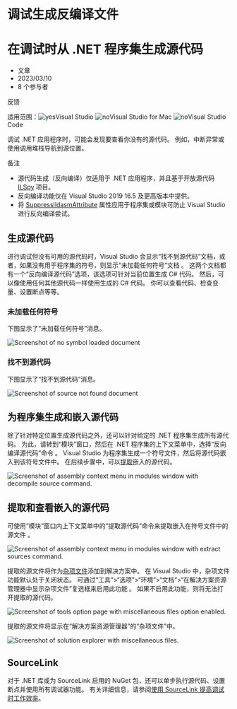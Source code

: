 # 调试生成反编译文件

# 在调试时从 .NET 程序集生成源代码

* 文章
* 2023/03/10
* 8 个参与者

反馈

适用范围：![yes](https://learn.microsoft.com/zh-cn/visualstudio/media/yes-icon.png?view=vs-2022)Visual Studio ![no](https://learn.microsoft.com/zh-cn/visualstudio/media/no-icon.png?view=vs-2022)Visual Studio for Mac ![no](https://learn.microsoft.com/zh-cn/visualstudio/media/no-icon.png?view=vs-2022)Visual Studio Code

调试 .NET 应用程序时，可能会发现要查看你没有的源代码。 例如，中断异常或使用调用堆栈导航到源位置。

 备注

* 源代码生成（反向编译）仅适用于 .NET 应用程序，并且基于开放源代码 [ILSpy](https://github.com/icsharpcode/ILSpy) 项目。
* 反向编译功能仅在 Visual Studio 2019 16.5 及更高版本中提供。
* 将 [SuppressIldasmAttribute](https://learn.microsoft.com/zh-cn/dotnet/api/system.runtime.compilerservices.suppressildasmattribute) 属性应用于程序集或模块可防止 Visual Studio 进行反向编译尝试。

## 生成源代码

进行调试但没有可用的源代码时，Visual Studio 会显示“找不到源代码”文档，或者，如果没有用于程序集的符号，则显示“未加载任何符号”文档 。 这两个文档都有一个“反向编译源代码”选项，该选项可针对当前位置生成 C# 代码。 然后，可以像使用任何其他源代码一样使用生成的 C# 代码。 你可以查看代码、检查变量、设置断点等等。

### 未加载任何符号

下图显示了“未加载任何符号”消息。

​![Screenshot of no symbol loaded document](https://learn.microsoft.com/zh-cn/visualstudio/debugger/media/decompilation-no-symbol-found.png?view=vs-2022)​

### 找不到源代码

下图显示了“找不到源代码”消息。

​![Screenshot of source not found document](https://learn.microsoft.com/zh-cn/visualstudio/debugger/media/decompilation-no-source-found.png?view=vs-2022)​

## 为程序集生成和嵌入源代码

除了针对特定位置生成源代码之外，还可以针对给定的 .NET 程序集生成所有源代码。 为此，请转到“模块”窗口，然后在 .NET 程序集的上下文菜单中，选择“反向编译源代码”命令 。 Visual Studio 为程序集生成一个符号文件，然后将源代码嵌入到该符号文件中。 在后续步骤中，可以[提取](https://learn.microsoft.com/zh-cn/visualstudio/debugger/decompilation?view=vs-2022#extract-and-view-the-embedded-source-code)嵌入的源代码。

​![Screenshot of assembly context menu in modules window with decompile source command.](https://learn.microsoft.com/zh-cn/visualstudio/debugger/media/decompilation-decompile-source-code.png?view=vs-2022)​

## 提取和查看嵌入的源代码

可使用“模块”窗口内上下文菜单中的“提取源代码”命令来提取嵌入在符号文件中的源文件 。

​![Screenshot of assembly context menu in modules window with extract sources command.](https://learn.microsoft.com/zh-cn/visualstudio/debugger/media/decompilation-extract-source-code.png?view=vs-2022)​

提取的源文件将作为[杂项文件](https://learn.microsoft.com/zh-cn/visualstudio/ide/reference/miscellaneous-files?view=vs-2022)添加到解决方案中。 在 Visual Studio 中，杂项文件功能默认处于关闭状态。 可通过“工具”>“选项”>“环境”>“文档”>“在解决方案资源管理器中显示杂项文件”复选框来启用此功能 。 如果不启用此功能，则将无法打开提取的源代码。

​![Screenshot of tools option page with miscellaneous files option enabled.](https://learn.microsoft.com/zh-cn/visualstudio/debugger/media/decompilation-tools-options-misc-files.png?view=vs-2022)​

提取的源文件将显示在“解决方案资源管理器”的“杂项文件”中。

​![Screenshot of solution explorer with miscellaneous files.](https://learn.microsoft.com/zh-cn/visualstudio/debugger/media/decompilation-solution-explorer.png?view=vs-2022)​

## SourceLink

对于 .NET 库或为 SourceLink 启用的 NuGet 包，还可以单步执行源代码、设置断点并使用所有调试器功能。 有关详细信息，请参阅[使用 SourceLink 提高调试时工作效率](https://devblogs.microsoft.com/dotnet/improving-debug-time-productivity-with-source-link/)。
